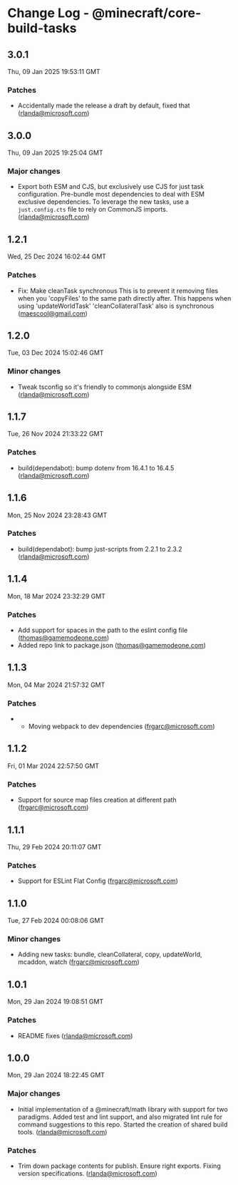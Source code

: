 # Change Log - @minecraft/core-build-tasks

<!-- This log was last generated on Thu, 09 Jan 2025 19:53:11 GMT and should not be manually modified. -->

<!-- Start content -->

## 3.0.1

Thu, 09 Jan 2025 19:53:11 GMT

### Patches

- Accidentally made the release a draft by default, fixed that (rlanda@microsoft.com)

## 3.0.0

Thu, 09 Jan 2025 19:25:04 GMT

### Major changes

- Export both ESM and CJS, but exclusively use CJS for just task configuration. Pre-bundle most dependencies to deal with ESM exclusive dependencies.
To leverage the new tasks, use a `just.config.cts` file to rely on CommonJS imports. (rlanda@microsoft.com)

## 1.2.1

Wed, 25 Dec 2024 16:02:44 GMT

### Patches

- Fix: Make cleanTask synchronous This is to prevent it removing files when you 'copyFiles' to the same path directly after. This happens when using 'updateWorldTask' 'cleanCollateralTask' also is synchronous (maescool@gmail.com)

## 1.2.0

Tue, 03 Dec 2024 15:02:46 GMT

### Minor changes

- Tweak tsconfig so it's friendly to commonjs alongside ESM (rlanda@microsoft.com)

## 1.1.7

Tue, 26 Nov 2024 21:33:22 GMT

### Patches

- build(dependabot): bump dotenv from 16.4.1 to 16.4.5 (rlanda@microsoft.com)

## 1.1.6

Mon, 25 Nov 2024 23:28:43 GMT

### Patches

- build(dependabot): bump just-scripts from 2.2.1 to 2.3.2 (rlanda@microsoft.com)

## 1.1.4

Mon, 18 Mar 2024 23:32:29 GMT

### Patches

- Add support for spaces in the path to the eslint config file (thomas@gamemodeone.com)
- Added repo link to package.json (thomas@gamemodeone.com)

## 1.1.3

Mon, 04 Mar 2024 21:57:32 GMT

### Patches

- - Moving webpack to dev dependencies (frgarc@microsoft.com)

## 1.1.2

Fri, 01 Mar 2024 22:57:50 GMT

### Patches

- Support for source map files creation at different path (frgarc@microsoft.com)

## 1.1.1

Thu, 29 Feb 2024 20:11:07 GMT

### Patches

- Support for ESLint Flat Config (frgarc@microsoft.com)

## 1.1.0

Tue, 27 Feb 2024 00:08:06 GMT

### Minor changes

- Adding new tasks: bundle, cleanCollateral, copy, updateWorld, mcaddon, watch (frgarc@microsoft.com)

## 1.0.1

Mon, 29 Jan 2024 19:08:51 GMT

### Patches

- README fixes (rlanda@microsoft.com)

## 1.0.0

Mon, 29 Jan 2024 18:22:45 GMT

### Major changes

- Initial implementation of a @minecraft/math library with support for two paradigms. Added test and lint support, and also migrated lint rule for command suggestions to this repo. Started the creation of shared build tools. (rlanda@microsoft.com)

### Patches

- Trim down package contents for publish. Ensure right exports. Fixing version specifications. (rlanda@microsoft.com)
